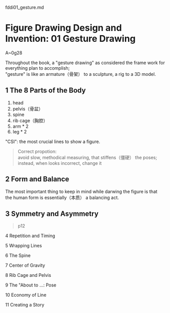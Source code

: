 fddi01_gesture.md

Figure Drawing Design and Invention: 01 Gesture Drawing
================================================================================

A~0g28

Throughout the book, a "gesture drawing" as considered the frame work for everything plan to accomplish;  
"gesture" is like an armature（骨架） to a sculpture, a rig to a 3D model.

1 The 8 Parts of the Body
--------------------------------------------------------------------------------

1. head
2. pelvis（骨盆）
3. spine
4. rib cage（胸腔）
5. arm * 2
6. leg * 2

"CSI": the most crucial lines to show a figure.

> Correct propotion:  
> avoid slow, methodical measuring, that stiffens（僵硬） the poses;  
> instead, when looks incorrect, change it

2 Form and Balance
--------------------------------------------------------------------------------

The most important thing to keep in mind while darwing the figure is that the human form is essentially（本质） a balancing act.

3 Symmetry and Asymmetry
--------------------------------------------------------------------------------
>p12

4 Repetition and Timing

5 Wrapping Lines

6 The Spine

7 Center of Gravity

8 Rib Cage and Pelvis

9 The "About to ...: Pose

10 Economy of Line

11 Creating a Story